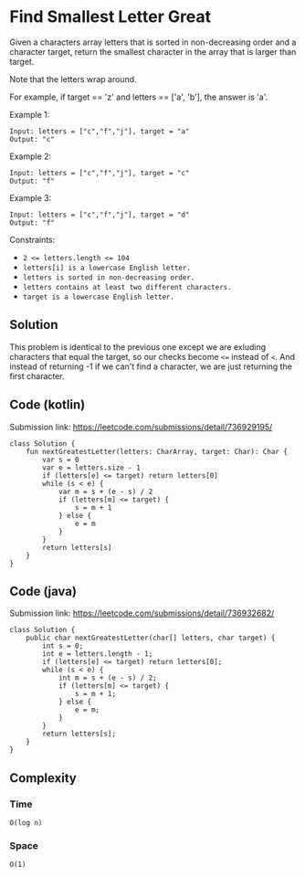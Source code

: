 # Find Smallest Letter Great
Given a characters array letters that is sorted in non-decreasing order and a character target, return the smallest character in the array that is larger than target.

Note that the letters wrap around.

For example, if target == 'z' and letters == ['a', 'b'], the answer is 'a'.

Example 1:
```
Input: letters = ["c","f","j"], target = "a"
Output: "c"
```
Example 2:
```
Input: letters = ["c","f","j"], target = "c"
Output: "f"
```
Example 3:
```
Input: letters = ["c","f","j"], target = "d"
Output: "f"
```
Constraints:
* `2 <= letters.length <= 104`
* `letters[i] is a lowercase English letter.`
* `letters is sorted in non-decreasing order.`
* `letters contains at least two different characters.`
* `target is a lowercase English letter.`
## Solution
This problem is identical to the previous one except we are exluding characters that equal the target, so our checks become `<=` instead of `<`. And instead of returning -1 if we can't find a character, we are just returning the first character.
## Code (kotlin)
Submission link: https://leetcode.com/submissions/detail/736929195/
```
class Solution {
    fun nextGreatestLetter(letters: CharArray, target: Char): Char {
        var s = 0
        var e = letters.size - 1
        if (letters[e] <= target) return letters[0]
        while (s < e) {
            var m = s + (e - s) / 2
            if (letters[m] <= target) {
                s = m + 1
            } else {
                e = m
            }
        }
        return letters[s]
    }
}
```
## Code (java)
Submission link: https://leetcode.com/submissions/detail/736932682/
```
class Solution {
    public char nextGreatestLetter(char[] letters, char target) {
        int s = 0;
        int e = letters.length - 1;
        if (letters[e] <= target) return letters[0];
        while (s < e) {
            int m = s + (e - s) / 2;
            if (letters[m] <= target) {
                s = m + 1;
            } else {
                e = m;
            }
        }
        return letters[s];
    }
}
```
## Complexity
### Time
`O(log n)`
### Space
`O(1)`
